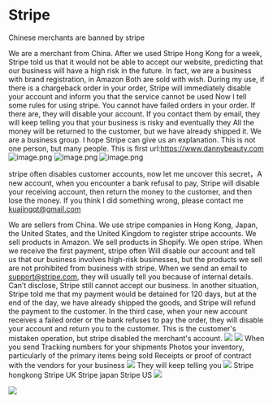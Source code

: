 # Stripe
Chinese merchants are banned by stripe


We are a merchant from China. After we used Stripe Hong Kong for a week, Stripe told us that it would not be able to accept our website, predicting that our business will have a high risk in the future. In fact, we are a business with brand registration, in Amazon Both are sold with wish. During my use, if there is a chargeback order in your order, Stripe will immediately disable your account and inform you that the service cannot be used
Now I tell some rules for using stripe. You cannot have failed orders in your order. If there are, they will disable your account. If you contact them by email, they will keep telling you that your business is risky and eventually they All the money will be returned to the customer, but we have already shipped it.
We are a business group. I hope Stripe can give us an explanation. This is not one person, but many people.
This is first url:https://www.dannybeauty.com
![image.png](https://i.loli.net/2021/01/27/Mi5ne4LjFvW3d2h.png)
![image.png](https://i.loli.net/2021/01/27/qFewBk83hGAPZSv.png)
![image.png](https://i.loli.net/2021/01/27/MT5c3nyLsHg1Uqj.png)




stripe often disables customer accounts, now let me uncover this secret，A new account, when you encounter a bank refusal to pay, Stripe will disable your receiving account, then return the money to the customer, and then lose the money. If you think I did something wrong, please contact me kuajingqt@gmail.com


We are sellers from China. We use stripe companies in Hong Kong, Japan, the United States, and the United Kingdom to register stripe accounts. We sell products in Amazon. We sell products in Shopify. We open stripe. When we receive the first payment, stripe often Will disable our account and tell us that our business involves high-risk businesses, but the products we sell are not prohibited from business with stripe. When we send an email to support@stripe.com, they will usually tell you because of internal details. Can’t disclose, Stripe still cannot accept our business.
In another situation, Stripe told me that my payment would be detained for 120 days, but at the end of the day, we have already shipped the goods, and Stripe will refund the payment to the customer.
In the third case, when your new account receives a failed order or the bank refuses to pay the order, they will disable your account and return you to the customer. This is the customer's mistaken operation, but stripe disabled the merchant's account.
![](https://xinarti.oss-cn-shenzhen.aliyuncs.com/img/20210202123520.png)
![](https://xinarti.oss-cn-shenzhen.aliyuncs.com/img/20210202123344.png)
When you send
Tracking numbers for your shipments	
Photos your inventory, particularly of the primary items being sold	
Receipts or proof of contract with the vendors for your business
![](https://xinarti.oss-cn-shenzhen.aliyuncs.com/img/20210202123610.png)
They will keep telling you
![](https://xinarti.oss-cn-shenzhen.aliyuncs.com/img/20210202123656.png)
Stripe hongkong 
Stripe UK
Stripe japan
Stripe US
![](https://xinarti.oss-cn-shenzhen.aliyuncs.com/img/20210202154919.png)

![](https://xinarti.oss-cn-shenzhen.aliyuncs.com/img/20210202154952.png)


